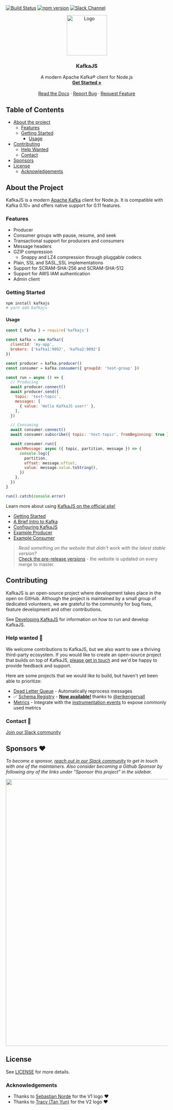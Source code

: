 [![Build Status](https://dev.azure.com/tulios/kafkajs/_apis/build/status/tulios.kafkajs?branchName=master)](https://dev.azure.com/tulios/kafkajs/_build/latest?definitionId=2&branchName=master) [![npm version](https://badge.fury.io/js/kafkajs.svg)](https://badge.fury.io/js/kafkajs) [![Slack Channel](https://kafkajs-slackin.herokuapp.com/badge.svg)](https://kafkajs-slackin.herokuapp.com/)
<br />
<p align="center">
  <a href="https://kafka.js.org">
      <img src="https://raw.githubusercontent.com/tulios/kafkajs/master/logo/v2/kafkajs_circle.svg" alt="Logo" width="125" height="125">
  </a>

  <h3 align="center">KafkaJS</h3>

  <p align="center">
    A modern Apache Kafka® client for Node.js
    <br />
    <a href="https://kafka.js.org/"><strong>Get Started »</strong></a>
    <br />
    <br />
    <a href="https://kafka.js.org/docs/getting-started" target="_blank">Read the Docs</a>
    ·
    <a href="https://github.com/tulios/kafkajs/issues/new?assignees=&labels=&template=bug_report.md&title=">Report Bug</a>
    ·
    <a href="https://github.com/tulios/kafkajs/issues/new?assignees=&labels=&template=feature_request.md&title=">Request Feature</a>
  </p>
</p>

## Table of Contents

- [About the project](#about)
  - [Features](#features)
  - [Getting Started](#getting-started)
    - [Usage](#usage)
- [Contributing](#contributing)
  - [Help Wanted](#help-wanted)
  - [Contact](#contact)
- [Sponsors](#sponsors)
- [License](#license)
  - [Acknowledgements](#acknowledgements)

## <a name="about"></a> About the Project

KafkaJS is a modern [Apache Kafka](https://kafka.apache.org/) client for Node.js. It is compatible with Kafka 0.10+ and offers native support for 0.11 features. 

### <a name="features"></a> Features

* Producer
* Consumer groups with pause, resume, and seek
* Transactional support for producers and consumers
* Message headers
* GZIP compression
  * Snappy and LZ4 compression through pluggable codecs
* Plain, SSL and SASL_SSL implementations
* Support for SCRAM-SHA-256 and SCRAM-SHA-512
* Support for AWS IAM authentication
* Admin client

### <a name="getting-started"></a> Getting Started

```sh
npm install kafkajs
# yarn add kafkajs
```

#### <a name="usage"></a> Usage
```javascript
const { Kafka } = require('kafkajs')

const kafka = new Kafka({
  clientId: 'my-app',
  brokers: ['kafka1:9092', 'kafka2:9092']
})

const producer = kafka.producer()
const consumer = kafka.consumer({ groupId: 'test-group' })

const run = async () => {
  // Producing
  await producer.connect()
  await producer.send({
    topic: 'test-topic',
    messages: [
      { value: 'Hello KafkaJS user!' },
    ],
  })

  // Consuming
  await consumer.connect()
  await consumer.subscribe({ topic: 'test-topic', fromBeginning: true })

  await consumer.run({
    eachMessage: async ({ topic, partition, message }) => {
      console.log({
        partition,
        offset: message.offset,
        value: message.value.toString(),
      })
    },
  })
}

run().catch(console.error)
```

Learn more about using [KafkaJS on the official site!](https://kafka.js.org)

- [Getting Started](https://kafka.js.org/docs/getting-started)
- [A Brief Intro to Kafka](https://kafka.js.org/docs/introduction)
- [Configuring KafkaJS](https://kafka.js.org/docs/configuration)
- [Example Producer](https://kafka.js.org/docs/producer-example)
- [Example Consumer](https://kafka.js.org/docs/consumer-example)

> _Read something on the website that didn't work with the latest stable version?_  
[Check the pre-release versions](https://kafka.js.org/docs/pre-releases) - the website is updated on every merge to master.

## <a name="contributing"></a> Contributing

KafkaJS is an open-source project where development takes place in the open on GitHub. Although the project is maintained by a small group of dedicated volunteers, we are grateful to the community for bug fixes, feature development and other contributions.

See [Developing KafkaJS](https://kafka.js.org/docs/contribution-guide) for information on how to run and develop KafkaJS.

### <a name="help-wanted"></a> Help wanted 🤝

We welcome contributions to KafkaJS, but we also want to see a thriving third-party ecosystem. If you would like to create an open-source project that builds on top of KafkaJS, [please get in touch](https://kafkajs-slackin.herokuapp.com/) and we'd be happy to provide feedback and support.

Here are some projects that we would like to build, but haven't yet been able to prioritize:

* [Dead Letter Queue](https://eng.uber.com/reliable-reprocessing/) - Automatically reprocess messages
* ✅ [Schema Registry](https://www.confluent.io/confluent-schema-registry/) - **[Now available!](https://www.npmjs.com/package/@kafkajs/confluent-schema-registry)** thanks to [@erikengervall](https://github.com/erikengervall)
* [Metrics](https://prometheus.io/) - Integrate with the [instrumentation events](https://kafka.js.org/docs/instrumentation-events) to expose commonly used metrics

### <a name="contact"></a> Contact 💬

[Join our Slack community](https://kafkajs-slackin.herokuapp.com/)

## <a name="sponsors"></a> Sponsors ❤️

*To become a sponsor, [reach out in our Slack community](https://kafkajs-slackin.herokuapp.com/) to get in touch with one of the maintainers. Also consider becoming a Github Sponsor by following any of the links under "Sponsor this project" in the sidebar.*

<a href="https://www.confluent.io/confluent-cloud/?utm_source=kafkajs&utm_medium=opensource&utm_campaign=referral">
  <img src="https://raw.githubusercontent.com/tulios/kafkajs/master/logo/confluent/logo.png" width="830px">
</a>

## <a name="license"></a> License

See [LICENSE](https://github.com/tulios/kafkajs/blob/master/LICENSE) for more details.

### <a name="acknowledgements"></a> Acknowledgements

* Thanks to [Sebastian Norde](https://github.com/sebastiannorde) for the V1 logo ❤️
* Thanks to [Tracy (Tan Yun)](https://medium.com/@tanyuntracy) for the V2 logo ❤️
